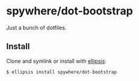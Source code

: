 # spywhere/dot-bootstrap
Just a bunch of dotfiles.

## Install
Clone and symlink or install with [ellipsis][ellipsis]:

```
$ ellipsis install spywhere/dot-bootstrap
```

[ellipsis]: http://ellipsis.sh
